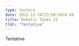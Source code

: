 ```yaml
---
type: lecture
date: 2022-12-14T23:59:59+8:49
title: Robotic Tasks II
tldr: "Tentative"
---
```

Tentative
